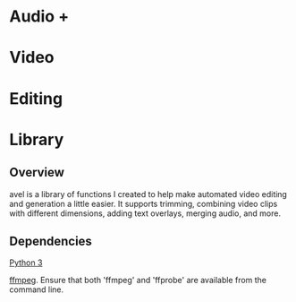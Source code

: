 # Audio +
# Video
# Editing
# Library

## Overview

avel is a library of functions I created to help make automated video editing and generation a little easier. It supports trimming, combining video clips with different dimensions, adding text overlays, merging audio, and more.

## Dependencies

[Python 3](https://www.python.org/downloads/)

[ffmpeg](https://ffmpeg.org/download.html). Ensure that both 'ffmpeg' and 'ffprobe' are available from the command line.

